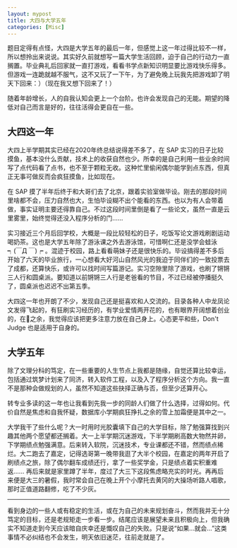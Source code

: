 ```yaml
---
layout: mypost
title: 大四与大学五年
categories: [Misc]
---
```


题目定得有点怪，大四是大学五年的最后一年，但感觉上这一年过得比较不一样，所以想拎出来说说。其实好久前就想写一篇大学生活回顾，迫于自己的行动力一直搁置。毕业典礼后回家就一直打游戏，看看书学点新知识明显要比游戏快乐得多。但游戏一连跪就越不服气，这不又玩了一下午，为了避免晚上玩我先把游戏卸了明天下回来：）（现在我又想下回来了！）

随着年龄增长，人的自我认知会更上一个台阶。也许会发现自己的无能。期望的降低对自己而言是好的，往往活得会更自在一些。

## 大四这一年

大四上半学期其实已经在2020年终总结说得差不多了，在 SAP 实习的日子比较摸鱼，基本没什么贡献，技术上的收获自然也少。所幸的是自己利用一些业余时间写了点代码看了点书，也不至于颗粒无收。这种忙里偷闲偶尔能学到点东西，但真正无事可做反而会疯狂摸鱼，比如现在。

在 SAP 摸了半年后终于和大哥们去了北京，跟着实验室做毕设。刚去的那段时间里啥都不会，压力自然也大，生怕毕设糊不出个能看的东西。也以为有人会带着做，事实证明主要还得靠自己。不过这段时间里倒是看了一些论文，虽然一直是云里雾里，始终觉得还没入程序分析的门......

实习接近三个月后回学校，大概是一段比较轻松的日子，吃饭写论文游戏刷剧运动喝奶茶。这也是大学五年除了游泳课之外去游泳馆，可惜啊仁还是没学会蛙泳 ┑(￣Д ￣)┍ 。混迹于校园，路上看看萌妹子还是很快乐的。毕设搞得差不多后开始了六天的毕业旅行，一心想看大好河山自然风光的我迫于同伴们的一致投票去了成都，还算快乐，或许可以找时间写篇游记。实习空隙里除了游戏，也刷了锵锵三人行和圆桌派。要知道以前锵锵三人行是老爸看的节目，不过已经被停播挺久了，圆桌派也迟迟不出第五季。

大四这一年也开朗了不少，发现自己还是挺喜欢和人交流的。目录各种人中龙凤论文发得飞起的，有狂刷实习经历的，有学业爱情两开花的，也有眼界开阔想着创业的，在🍋之余，我觉得应该把更多注意力放在自己身上。心态更平和些，Don't Judge 也是适用于自身的。

## 大学五年

除了文理分科的笃定，在一些重要的人生节点上我都是随缘，自觉还算比较幸运，包括通过筑梦计划来了同济，转入软件工程，以及入了程序分析这个方向。我一直不是那种会做规划的人，虽然不知道这些抉择正确与否，但至少还算开心。

转专业多读的这一年也让我看到先我一步的同龄人们做了什么选择，过得如何。代价自然是焦虑和自我怀疑，数据库小学期疯狂挣扎之余的雪上加霜便是其中之一。

大学我干了些什么呢？大一时用时光胶囊填下自己的大学目标，除了勉强算找到兴趣其他两个愿望都还搁着。大一上半学期沉迷游戏，下半学期刷高数大物然并卵，下学期绩点勉强满意。后来转入软院，沉迷技术，专业课都还不错，然而绩点稀烂。大二跑去了嘉定，记得选哥第一晚带我逛了大半个校园，在嘉定的两年开启了刷绩点之旅，除了偶尔翻车成绩还行，拿了一些奖学金，只是绩点着实积重难返...... 再后来就是家里蹲了半年，度过了大三下这段焦虑略充实的时光。再再后来便是大三的暑假，我时常会自己在晚上开个小摩托去黄冈的大操场听路人唱歌，那时正值道路翻修，吃了不少灰。

---

看到身边的一些人或有稳定的生活，或在为自己的未来规划奋斗，然而我并无十分笃定的目标，还是老规矩走一步看一步。结尾应该是展望未来且积极向上，但我确实不知道走到今天应该暗自庆幸还是慨叹自己的失败。只是说“如果...就会...”这类事情不必纠结也不会发生，明天依旧迷茫，往前走就是了。
